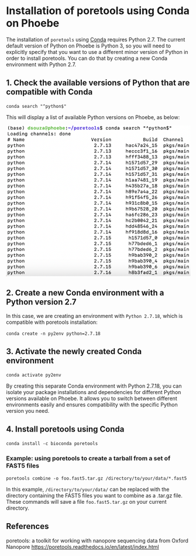 # Installation of poretools using Conda on Phoebe

The installation of `poretools` using [Conda](https://anaconda.org/bioconda/poretools) requires Python 2.7. The current default version of Python on Phoebe is Python 3, so you will need to explicitly specify that you want to use a different minor version of Python in order to install poretools. You can do that by creating a new Conda environment with Python 2.7.


## 1. Check the available versions of Python that are compatible with Conda

```
conda search "^python$"
```

This will display a list of available Python versions on Phoebe, as below: 

![Screenshot showing the available versions of Python on Phoebe](images/python_versions_Phoebe.png)


## 2. Create a new Conda environment with a Python version 2.7 

In this case, we are creating an environment with `Python 2.7.18`, which is compatible with poretools installation:

```
conda create -n py2env python=2.7.18
```


## 3. Activate the newly created Conda environment

```
conda activate py2env
```

By creating this separate Conda environment with Python 2.7.18, you can isolate your package installations and dependencies for different Python versions available on Phoebe. It allows you to switch between different environments easily and ensures compatibility with the specific Python version you need.


## 4. Install poretools using Conda

```
conda install -c bioconda poretools
```


### Example: using poretools to create a tarball from a set of FAST5 files

```
poretools combine -o foo.fast5.tar.gz /directory/to/your/data/*.fast5
```

In this example, `/directory/to/your/data/` can be replaced with the directory containing the FAST5 files you want to combine as a .tar.gz file. These commands will save a file `foo.fast5.tar.gz` on your current directory.


## References
poretools: a toolkit for working with nanopore sequencing data from Oxford Nanopore
https://poretools.readthedocs.io/en/latest/index.html
